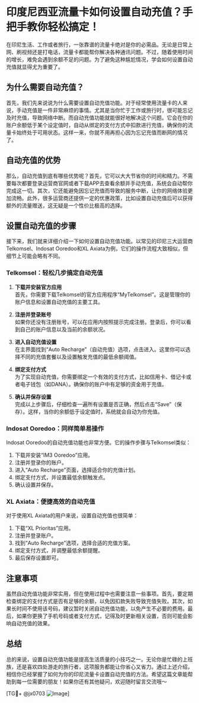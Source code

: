 # 印度尼西亚流量卡如何设置自动充值？手把手教你轻松搞定！

在印尼生活、工作或者旅行，一张靠谱的流量卡绝对是你的必需品。无论是日常上网、刷视频还是打电话，流量卡都能帮你解决各种通讯问题。不过，随着使用时间的增长，难免会遇到余额不足的问题。为了避免这种尴尬情况，学会如何设置自动充值就显得尤为重要了。

## 为什么需要自动充值？

首先，我们先来说说为什么需要设置自动充值功能。对于经常使用流量卡的人来说，手动充值是一件非常麻烦的事情。尤其是当你忙于工作或旅行时，很可能忘记及时充值，导致网络中断。而自动充值功能就能很好地解决这个问题。它会在你的账户余额低于某个设定值时，自动从绑定的支付方式中扣款进行充值，确保你的流量卡始终处于可用状态。这样一来，你就不用再担心因为忘记充值而断网的情况了。

## 自动充值的优势

那么，自动充值到底有哪些优势呢？首先，它可以大大节省你的时间和精力。不需要每次都要登录运营商官网或者下载APP去查看余额并手动充值，系统会自动帮你完成这一切。其次，它还能避免因忘记充值而导致的服务中断，让你的网络体验更加流畅。此外，很多运营商还提供一定的优惠政策，比如设置自动充值后可以获得额外的流量赠送，这无疑是一个性价比极高的选择。

## 设置自动充值的步骤

接下来，我们就来详细介绍一下如何设置自动充值功能。以常见的印尼三大运营商Telkomsel、Indosat Ooredoo和XL Axiata为例，它们的操作流程大致相似，但细节上可能会略有不同。

### Telkomsel：轻松几步搞定自动充值

1. **下载并安装官方应用**  
   首先，你需要下载Telkomsel的官方应用程序“MyTelkomsel”。这是管理你的账户信息和设置自动充值的主要工具。
   
2. **注册并登录账号**  
   如果你还没有注册账号，可以在应用内按照提示完成注册。登录后，你可以看到自己的账户信息以及当前的余额状况。

3. **进入自动充值设置**  
   在主界面找到“Auto Recharge”（自动充值）选项，点击进入。这里你可以选择不同的充值套餐以及设置触发充值的最低余额阈值。

4. **绑定支付方式**  
   为了实现自动充值，你需要绑定一个有效的支付方式，比如信用卡、借记卡或者电子钱包（如DANA）。确保你的账户中有足够的资金用于充值。

5. **确认并保存设置**  
   完成以上步骤后，仔细检查一遍所有设置是否正确，然后点击“Save”（保存）。这样，当你的余额低于设定值时，系统就会自动为你充值。

### Indosat Ooredoo：同样简单易操作

Indosat Ooredoo的自动充值功能也非常方便。它的操作步骤与Telkomsel类似：

1. 下载并安装“IM3 Ooredoo”应用。
2. 注册并登录你的账户。
3. 进入“Auto Recharge”页面，选择适合你的充值计划。
4. 绑定支付方式，并设置最低余额触发点。
5. 确认设置并保存。

### XL Axiata：便捷高效的自动充值

对于使用XL Axiata的用户来说，设置自动充值也很简单：

1. 下载“XL Prioritas”应用。
2. 注册并登录账户。
3. 找到“Auto Recharge”选项，选择合适的充值方案。
4. 绑定支付方式，并调整最低余额提醒。
5. 最后保存设置即可。

## 注意事项

虽然自动充值功能非常实用，但在使用过程中也需要注意一些事项。首先，要定期检查绑定的支付方式是否有足够的余额，以免因扣款失败导致充值失败。其次，如果长时间不使用该号码，建议暂时关闭自动充值功能，以免产生不必要的费用。最后，如果你更换了手机号码或者支付方式，记得及时更新相关设置，否则可能会影响自动充值的效果。

## 总结

总的来说，设置自动充值功能是提高生活质量的小技巧之一。无论你是忙碌的上班族，还是喜欢四处游走的旅行者，这项服务都能让你省心又省力。通过上述介绍，相信你已经掌握了如何为你的印尼流量卡设置自动充值的方法。希望这篇文章能帮助到每一位需要的朋友！如果你还有其他疑问，欢迎随时留言交流哦～

[TG💪+ @jx0703 ![Image](https://github.com/user-attachments/assets/dbca1d08-cadb-493c-b0ec-ad6f7a83f270)]
